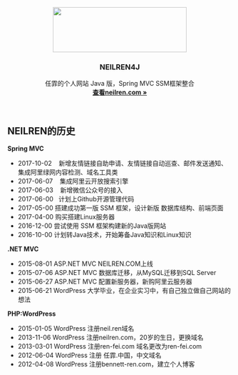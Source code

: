 <p align="center">
  <a href="http://www.neilren.com">
    <img src="https://github.com/NeilRen/NEILREN4J/raw/master/doc/img/neilren4j_logo_1415x477.png" width=300 height=101>
  </a>

  <h3 align="center">NEILREN4J</h3>

  <p align="center">
    任霏的个人网站 Java 版，Spring MVC SSM框架整合
    <br>
    <a href="http://www.neilren.com"><strong>查看neilren.com &raquo;</strong></a>
  </p>
</p>

<br>

## NEILREN的历史
**Spring MVC**
- 2017-10-02    新增友情链接自助申请、友情链接自动巡查、邮件发送通知、集成阿里绿网内容检测、域名工具类
- 2017-06-07    集成阿里云开放搜索引擎
- 2017-06-03    新增微信公众号的接入
- 2017-06-00    计划上Github开源管理代码
- 2017-05-00    搭建成功第一版 SSM 框架，设计新版 数据库结构、前端页面
- 2017-04-00    购买搭建Linux服务器
- 2016-12-00    尝试使用 SSM 框架构建新的Java版网站
- 2016-10-00    计划转Java技术，开始筹备Java知识和Linux知识

**.NET MVC**
- 2015-08-01	ASP.NET MVC		NEILREN.COM上线
- 2015-07-06	ASP.NET MVC		数据库迁移，从MySQL迁移到SQL Server
- 2015-06-27	ASP.NET MVC		配置新服务器，新购阿里云服务器
- 2015-06-21	WordPress   	大学毕业，在企业实习中，有自己独立做自己网站的想法

**PHP:WordPress**
- 2015-01-05	WordPress	注册neil.ren域名
- 2013-11-06	WordPress	注册neilren.com，20岁的生日，更换域名
- 2013-03-01	WordPress	注册ren-fei.com 域名更改为ren-fei.com
- 2012-06-04	WordPress	注册 任霏.中国，中文域名
- 2012-04-08	WordPress	注册bennett-ren.com，建立个人博客
